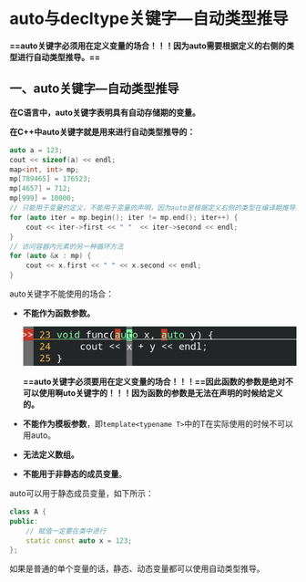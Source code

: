 # auto与decltype关键字—自动类型推导

**==auto关键字必须用在定义变量的场合！！！因为auto需要根据定义的右侧的类型进行自动类型推导。==**



## 一、auto关键字—自动类型推导

**在C语言中，auto关键字表明具有自动存储期的变量。**

**在C++中auto关键字就是用来进行自动类型推导的：**

```c++
auto a = 123;
cout << sizeof(a) << endl;
map<int, int> mp;
mp[789465] = 176523;
mp[4657] = 712;
mp[999] = 10000;
// 只能用于变量的定义，不能用于变量的声明，因为auto是根据定义右侧的类型在编译期推导左侧变量的类型
for (auto iter = mp.begin(); iter != mp.end(); iter++) {
    cout << iter->first << " "  << iter->second << endl;
}
// 访问容器内元素的另一种循环方法
for (auto &x : mp) {
    cout << x.first << " " << x.second << endl;
}
```



auto关键字不能使用的场合：

+ **不能作为函数参数。**

  ![](./auto_in_function.png)

  **==auto关键字必须要用在定义变量的场合！！！==因此函数的参数是绝对不可以使用啊uto关键字的！！！因为函数的参数是无法在声明的时候给定义的。**

+ **不能作为模板参数**，即`template<typename T>`中的T在实际使用的时候不可以用auto。

+ **无法定义数组。**

+ **不能用于非静态的成员变量**。

auto可以用于静态成员变量，如下所示：

```c++
class A {
public:
    // 赋值一定要在类中进行
    static const auto x = 123;
};
```

如果是普通的单个变量的话，静态、动态变量都可以使用自动类型推导。